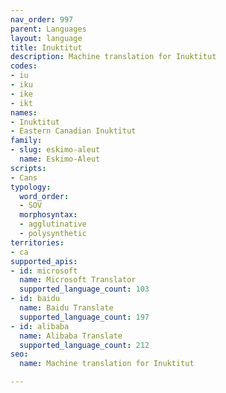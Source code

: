 ```yaml
---
nav_order: 997
parent: Languages
layout: language
title: Inuktitut
description: Machine translation for Inuktitut
codes:
- iu
- iku
- ike
- ikt
names:
- Inuktitut
- Eastern Canadian Inuktitut
family:
- slug: eskimo-aleut
  name: Eskimo-Aleut
scripts:
- Cans
typology:
  word_order:
  - SOV
  morphosyntax:
  - agglutinative
  - polysynthetic
territories:
- ca
supported_apis:
- id: microsoft
  name: Microsoft Translator
  supported_language_count: 103
- id: baidu
  name: Baidu Translate
  supported_language_count: 197
- id: alibaba
  name: Alibaba Translate
  supported_language_count: 212
seo:
  name: Machine translation for Inuktitut

---
```


